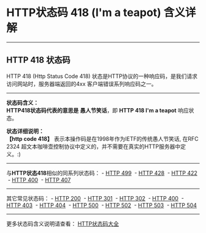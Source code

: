 # HTTP状态码 418 (I'm a teapot) 含义详解

---

## HTTP 418 状态码

HTTP 418 (Http Status Code 418) 状态是HTTP协议的一种响应码，是我们请求访问网站时，服务器端返回的4xx 客户端错误系列响应码之一。

---

**状态码含义：**  
**HTTP418状态码代表的意思是** **愚人节笑话**，即 **HTTP 418 I'm a teapot** 响应状态。

**状态详细说明：**  
**【http code 418】** 表示本操作码是在1998年作为IETF的传统愚人节笑话, 在RFC 2324 超文本咖啡壶控制协议中定义的，并不需要在真实的HTTP服务器中定义。:)

  

---

与**HTTP状态418**相似的同系列状态码： - [HTTP 499](https://seo.juziseo.com/doc/http_code/499 "HTTP 499详细说明")
 - [HTTP 428](https://seo.juziseo.com/doc/http_code/428 "HTTP 428详细说明")
 - [HTTP 422](https://seo.juziseo.com/doc/http_code/422 "HTTP 422详细说明")
 - [HTTP 400](https://seo.juziseo.com/doc/http_code/400 "HTTP 400详细说明")
 - [HTTP 407](https://seo.juziseo.com/doc/http_code/407 "HTTP 407详细说明")

---

其它常见状态码： - [HTTP 200](https://seo.juziseo.com/doc/http_code/200 "HTTP 200详细说明")
 - [HTTP 301](https://seo.juziseo.com/doc/http_code/301 "HTTP 301详细说明")
 - [HTTP 302](https://seo.juziseo.com/doc/http_code/302 "HTTP 302详细说明")
 - [HTTP 400](https://seo.juziseo.com/doc/http_code/400 "HTTP 400详细说明")
 - [HTTP 403](https://seo.juziseo.com/doc/http_code/403 "HTTP 403详细说明")
 - [HTTP 404](https://seo.juziseo.com/doc/http_code/404 "HTTP 404详细说明")
 - [HTTP 500](https://seo.juziseo.com/doc/http_code/500 "HTTP 500详细说明")
 - [HTTP 502](https://seo.juziseo.com/doc/http_code/502 "HTTP 502详细说明")
 - [HTTP 503](https://seo.juziseo.com/doc/http_code/503 "HTTP 503详细说明")
 - [HTTP 504](https://seo.juziseo.com/doc/http_code/504 "HTTP 504详细说明")

---

更多状态码含义说明请查看： [HTTP状态码大全](https://seo.juziseo.com/doc/http_code/)